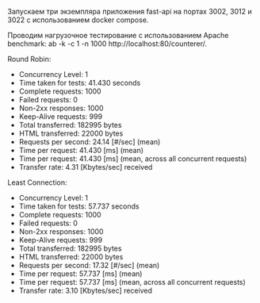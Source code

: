 Запускаем три экземпляра приложения fast-api на портах 3002, 3012 и 3022 с использованием docker compose.

Проводим нагрузочное тестирование с использованием Apache benchmark:
ab -k -c 1 -n 1000 http://localhost:80/counterer/.

Round Robin:
- Concurrency Level:      1
- Time taken for tests:   41.430 seconds
- Complete requests:      1000
- Failed requests:        0
- Non-2xx responses:      1000
- Keep-Alive requests:    999
- Total transferred:      182995 bytes
- HTML transferred:       22000 bytes
- Requests per second:    24.14 [#/sec] (mean)
- Time per request:       41.430 [ms] (mean)
- Time per request:       41.430 [ms] (mean, across all concurrent requests)
- Transfer rate:          4.31 [Kbytes/sec] received

Least Connection:
- Concurrency Level:      1
- Time taken for tests:   57.737 seconds
- Complete requests:      1000
- Failed requests:        0
- Non-2xx responses:      1000
- Keep-Alive requests:    999
- Total transferred:      182995 bytes
- HTML transferred:       22000 bytes
- Requests per second:    17.32 [#/sec] (mean)
- Time per request:       57.737 [ms] (mean)
- Time per request:       57.737 [ms] (mean, across all concurrent requests)
- Transfer rate:          3.10 [Kbytes/sec] received




